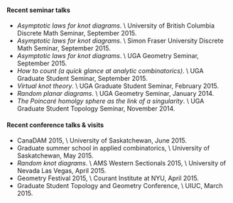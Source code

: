 #### Recent seminar talks
+ *Asymptotic laws for knot diagrams*. \\
  University of British Columbia Discrete Math Seminar, September 2015.
+ *Asymptotic laws for knot diagrams*. \\
  Simon Fraser University Discrete Math Seminar, September 2015.
+ *Asymptotic laws for knot diagrams*. \\
  UGA Geometry Seminar, September 2015.
+ *How to count (a quick glance at analytic combinatorics)*. \\
  UGA Graduate Student Seminar, September 2015.
+ *Virtual knot theory*. \\
  UGA Graduate Student Seminar, February 2015.
+ *Random planar diagrams*. \\
  UGA Geometry Seminar, January 2014.
+ *The Poincar&eacute; homolgy sphere as the link of a singularity*. \\
  UGA Graduate Student Topology Seminar, November 2014.

#### Recent conference talks & visits
+ CanaDAM 2015, \\
  University of Saskatchewan, June 2015.
+ Graduate summer school in applied combinatorics, \\
University of Saskatchewan, May 2015.
+ *Random knot diagrams*. \\
AMS Western Sectionals 2015, \\
University of Nevada Las Vegas, April 2015.
+ Geometry Festival 2015, \\
  Courant Institute at NYU, April 2015.
+ Graduate Student Topology and Geometry Conference, \\
  UIUC, March 2015.
